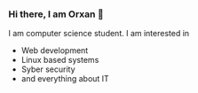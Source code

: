 ### Hi there, I am Orxan 👋

I am computer science student.
I am interested in 
- Web development
- Linux based systems
- Syber security
- and everything about IT

<!--
**OrxanElibeyli/OrxanElibeyli** is a ✨ _special_ ✨ repository because its `README.md` (this file) appears on your GitHub profile.


- 🔭 I’m currently working on ...
- 🌱 I’m currently learning ...
- 👯 I’m looking to collaborate on ...
- 🤔 I’m looking for help with ...
- 💬 Ask me about ...
- 📫 How to reach me: ...
- 😄 Pronouns: ...
- ⚡ Fun fact: ...
-->
